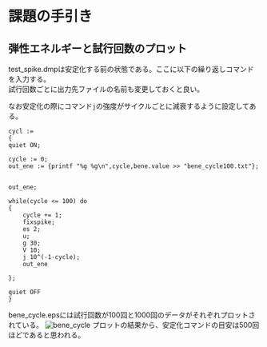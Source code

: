 # 課題の手引き
## 弾性エネルギーと試行回数のプロット
test_spike.dmpは安定化する前の状態である。ここに以下の繰り返しコマンドを入力する。     
試行回数ごとに出力先ファイルの名前も変更しておくと良い。

なお安定化の際にコマンド`j`の強度がサイクルごとに減衰するように設定してある。
```
cycl :=
{
quiet ON;

cycle := 0;
out_ene := {printf "%g %g\n",cycle,bene.value >> "bene_cycle100.txt"};


out_ene;

while(cycle <= 100) do
{
	cycle += 1;
	fixspike;
	es 2;
	u;
	g 30;
	V 10;
	j 10^(-1-cycle);
	out_ene
	
};

quiet OFF
}
```  
bene_cycle.epsには試行回数が100回と1000回のデータがそれぞれプロットされている。
![bene_cycle](https://github.com/chibatoshikaze/SurfaceEvolver/blob/patch-3/bendingEnergy/chiba/sec4_bene_cycle.png)
プロットの結果から、安定化コマンドの目安は500回ほどであると思われる。
